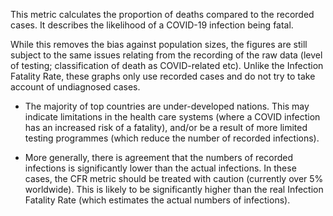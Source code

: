 This metric calculates the proportion of deaths compared to the recorded cases. It describes the likelihood of a COVID-19 infection being fatal.

While this removes the bias against population sizes, the figures are still subject to the same issues relating from the recording of the raw data (level of testing; classification of death as COVID-related etc). Unlike the Infection Fatality Rate, these graphs only use recorded cases and do not try to take account of undiagnosed cases.

* The majority of top countries are under-developed nations. This may indicate limitations in the health care systems (where a COVID infection has an increased risk of a fatality), and/or be a result of more limited testing programmes (which reduce the number of recorded infections).

* More generally, there is agreement that the numbers of recorded infections is significantly lower than the actual infections. In these cases, the CFR metric should be treated with caution (currently over 5% worldwide). This is likely to be significantly higher than the real Infection Fatality Rate (which estimates the actual numbers of infections).
 
